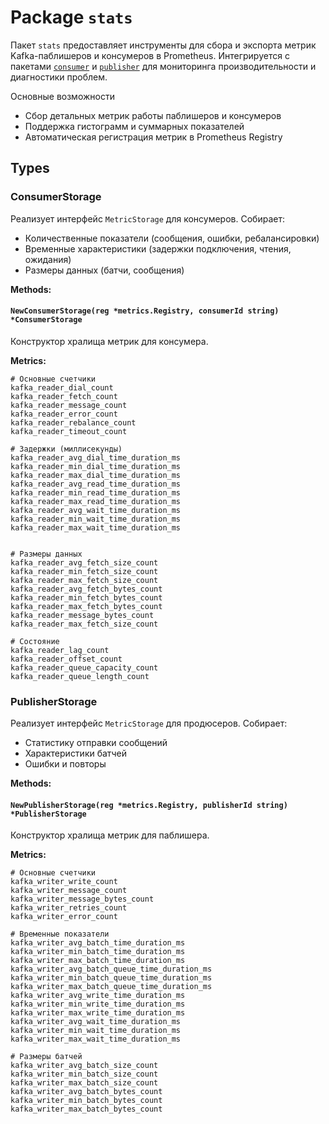 # Package `stats`

Пакет `stats` предоставляет инструменты для сбора и экспорта метрик Kafka-паблишеров и консумеров в Prometheus.
Интегрируется с пакетами [`consumer`](../consumer) и [`publisher`](../publisher) для мониторинга производительности и
диагностики проблем.

Основные возможности

- Сбор детальных метрик работы паблишеров и консумеров
- Поддержка гистограмм и суммарных показателей
- Автоматическая регистрация метрик в Prometheus Registry

## Types

### ConsumerStorage

Реализует интерфейс `MetricStorage` для консумеров. Собирает:

- Количественные показатели (сообщения, ошибки, ребалансировки)
- Временные характеристики (задержки подключения, чтения, ожидания)
- Размеры данных (батчи, сообщения)

**Methods:**

#### `NewConsumerStorage(reg *metrics.Registry, consumerId string) *ConsumerStorage`

Конструктор хралища метрик для консумера.

**Metrics:**

```prometheus
# Основные счетчики
kafka_reader_dial_count
kafka_reader_fetch_count
kafka_reader_message_count
kafka_reader_error_count
kafka_reader_rebalance_count
kafka_reader_timeout_count

# Задержки (миллисекунды)
kafka_reader_avg_dial_time_duration_ms
kafka_reader_min_dial_time_duration_ms
kafka_reader_max_dial_time_duration_ms
kafka_reader_avg_read_time_duration_ms
kafka_reader_min_read_time_duration_ms
kafka_reader_max_read_time_duration_ms
kafka_reader_avg_wait_time_duration_ms
kafka_reader_min_wait_time_duration_ms
kafka_reader_max_wait_time_duration_ms


# Размеры данных
kafka_reader_avg_fetch_size_count
kafka_reader_min_fetch_size_count
kafka_reader_max_fetch_size_count
kafka_reader_avg_fetch_bytes_count
kafka_reader_min_fetch_bytes_count
kafka_reader_max_fetch_bytes_count
kafka_reader_message_bytes_count
kafka_reader_max_fetch_size_count

# Состояние
kafka_reader_lag_count
kafka_reader_offset_count
kafka_reader_queue_capacity_count
kafka_reader_queue_length_count
```

### PublisherStorage

Реализует интерфейс `MetricStorage` для продюсеров. Собирает:

- Статистику отправки сообщений
- Характеристики батчей
- Ошибки и повторы

**Methods:**

#### `NewPublisherStorage(reg *metrics.Registry, publisherId string) *PublisherStorage`

Конструктор хралища метрик для паблишера.

**Metrics:**

```prometheus
# Основные счетчики
kafka_writer_write_count
kafka_writer_message_count
kafka_writer_message_bytes_count
kafka_writer_retries_count
kafka_writer_error_count

# Временные показатели
kafka_writer_avg_batch_time_duration_ms
kafka_writer_min_batch_time_duration_ms
kafka_writer_max_batch_time_duration_ms
kafka_writer_avg_batch_queue_time_duration_ms
kafka_writer_min_batch_queue_time_duration_ms
kafka_writer_max_batch_queue_time_duration_ms
kafka_writer_avg_write_time_duration_ms
kafka_writer_min_write_time_duration_ms
kafka_writer_max_write_time_duration_ms
kafka_writer_avg_wait_time_duration_ms
kafka_writer_min_wait_time_duration_ms
kafka_writer_max_wait_time_duration_ms

# Размеры батчей
kafka_writer_avg_batch_size_count
kafka_writer_min_batch_size_count
kafka_writer_max_batch_size_count
kafka_writer_avg_batch_bytes_count
kafka_writer_min_batch_bytes_count
kafka_writer_max_batch_bytes_count
```
